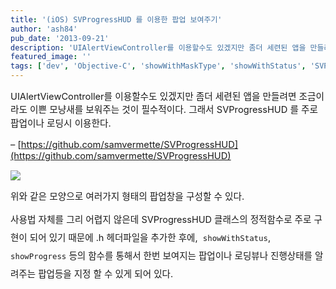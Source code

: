 ```yaml
---
title: '(iOS) SVProgressHUD 를 이용한 팝업 보여주기'
author: 'ash84'
pub_date: '2013-09-21'
description: 'UIAlertViewController를 이용할수도 있겠지만 좀더 세련된 앱을 만들려면 조금이라도 이쁜 모냥새를 보워주는 것이 필수적이다. 그래서 SVProgressHUD 를 주로 팝업이나 로딩시 이용한다.'
featured_image: ''
tags: ['dev', 'Objective-C', 'showWithMaskType', 'showWithStatus', 'SVProgressHUD']
---
```



<span style="font-size: 11pt;">UIAlertViewController를 이용할수도 있겠지만 좀더 세련된 앱을 만들려면 조금이라도 이쁜 모냥새를 보워주는 것이 필수적이다. 그래서 </span><span style="font-size: 11pt; line-height: 1.5;">SVProgressHUD 를 주로 팝업이나 로딩시 이용한다. </span>

<span style="font-size: 9pt; line-height: 1.5;">  
</span>

<span style="font-size: 11pt;">– [https://github.com/samvermette/SVProgressHUD](https://github.com/samvermette/SVProgressHUD)</span>

![](http://ash84.net/wp-content/uploads/1/cfile1.uf.276DBE37523D7C7C149204.png)

<span style="font-size: 11pt;">위와 같은 모양으로 여러가지 형태의 팝업창을 구성할 수 있다. </span>

<span style="font-size: 11pt;">  
</span>

<span style="font-size: 11pt;">사용법 자체를 그리 어렵지 않은데 </span><span style="font-size: 14.545454025268555px; line-height: 2;">SVProgressHUD 클래스의 정적함수로 주로 구현이 되어 있기 때문에 .h 헤더파일을 추가한 후에,  `showWithStatus`, ` showProgress` 등의 함수를 통해서 한번 보여지는 팝업이나 로딩뷰나 진행상태를 알려주는 팝업등을 지정 할 수 있게 되어 있다. </span>

<span style="font-size: 11pt;">  
</span><span style="font-size: 11pt;">  
</span><span style="font-size: 11pt;">  
</span><span style="font-size: 11pt;">  
</span><span style="font-size: 11pt;">  
</span><span style="font-size: 11pt;"></span>

<span style="font-size: 11pt;">  
</span><span style="font-size: 11pt;">  
</span><span style="font-size: 11pt;">  
</span><span style="font-size: 11pt;">  
</span><span style="font-size: 11pt;">  
</span><span style="font-size: 11pt;"></span>



